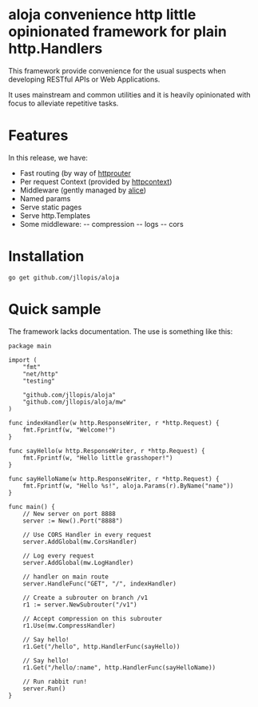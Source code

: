 # aloja convenience http little opinionated framework for plain http.Handlers

This framework provide convenience for the usual suspects when developing RESTful APIs or Web Applications.

It uses mainstream and common utilities and it is heavily opinionated with focus to alleviate repetitive tasks.

# Features

In this release, we have:

- Fast routing (by way of [httprouter](https://github.com/julienschmidt/httprouter)
- Per request Context (provided by [httpcontext](https://github.com/nbio/httpcontext))
- Middleware (gently managed by [alice](https://github.com/justinas/alice))
- Named params
- Serve static pages
- Serve http.Templates
- Some middleware:
-- compression
-- logs
-- cors

# Installation

```
go get github.com/jllopis/aloja
```

# Quick sample

The framework lacks documentation. The use is something like this:

```
package main

import (
	"fmt"
	"net/http"
	"testing"

	"github.com/jllopis/aloja"
	"github.com/jllopis/aloja/mw"
)

func indexHandler(w http.ResponseWriter, r *http.Request) {
	fmt.Fprintf(w, "Welcome!")
}

func sayHello(w http.ResponseWriter, r *http.Request) {
	fmt.Fprintf(w, "Hello little grasshoper!")
}

func sayHelloName(w http.ResponseWriter, r *http.Request) {
	fmt.Fprintf(w, "Hello %s!", aloja.Params(r).ByName("name"))
}

func main() {
	// New server on port 8888
	server := New().Port("8888")

	// Use CORS Handler in every request
	server.AddGlobal(mw.CorsHandler)

	// Log every request
	server.AddGlobal(mw.LogHandler)

	// handler on main route
	server.HandleFunc("GET", "/", indexHandler)

	// Create a subrouter on branch /v1
	r1 := server.NewSubrouter("/v1")

	// Accept compression on this subrouter
	r1.Use(mw.CompressHandler)

	// Say hello!
	r1.Get("/hello", http.HandlerFunc(sayHello))

	// Say hello!
	r1.Get("/hello/:name", http.HandlerFunc(sayHelloName))

	// Run rabbit run!
	server.Run()
}
```
